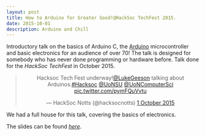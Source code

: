 ```yaml
---
layout: post
title: How to Arduino for Greater Good!@HackSoc TechFest 2015.
date: 2015-10-01
description: Arduino and Chill
---
```

Introductory talk on the basics of Arduino C, the [Arduino](https://www.arduino.cc/) microcontroller and basic electronics for an audience of over 70! The talk is designed for somebody who has never done programming or hardware before. Talk done for the _HackSoc TechFest_ in October 2015.

<center>
<blockquote class="twitter-tweet" data-lang="en-gb"><p lang="en" dir="ltr">Hacksoc Tech Fest underway!<a href="https://twitter.com/LukeGeeson?ref_src=twsrc%5Etfw">@LukeGeeson</a> talking about Arduinos.<a href="https://twitter.com/hashtag/Hacksoc?src=hash&amp;ref_src=twsrc%5Etfw">#Hacksoc</a> <a href="https://twitter.com/UoNSU?ref_src=twsrc%5Etfw">@UoNSU</a> <a href="https://twitter.com/UoNComputerSci?ref_src=twsrc%5Etfw">@UoNComputerSci</a> <a href="https://t.co/pymFQuVvtu">pic.twitter.com/pymFQuVvtu</a></p>&mdash; HackSoc Notts (@hacksocnotts) <a href="https://twitter.com/hacksocnotts/status/649670608083644416?ref_src=twsrc%5Etfw">1 October 2015</a></blockquote>
<script async src="//platform.twitter.com/widgets.js" charset="utf-8"></script>
</center>
<div class="col three caption">
	We had a full house for this talk, covering the basics of electronics.
</div>

The slides can be found [_here_](https://github.com/lukeg101/Talks/blob/master/ArduinoBasics.pdf).